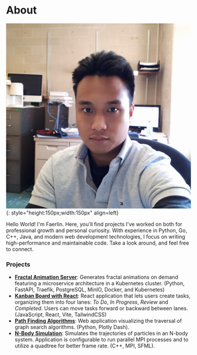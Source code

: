 # About

![WebCapture](assets/profile/profile.jpg){: style="height:150px;width:150px" align=left}

Hello World! I'm Faerlin. Here, you'll find projects I've worked on both for professional growth and personal curiosity. With experience in Python, Go, C++, Java, and modern web development technologies, I focus on writing high-performance and maintainable code. Take a look around, and feel free to connect.

### Projects

- [__Fractal Animation Server__](fractal-animation-server.md): Generates fractal animations on demand featuring a microservice architecture in a Kubernetes cluster. (Python, FastAPI, Traefik, PostgreSQL, MinIO, Docker, and Kubernetes)
- [__Kanban Board with React__](kanban-board-react.md): React application that lets users create tasks, organizing them into four lanes: _To Do_, _In Progress_, _Review_ and _Completed_. Users can move tasks forward or backward between lanes. (JavaScript, React, Vite, TailwindCSS)
- [__Path Finding Algorithms__](path-finding-algorithms.md): Web application visualizing the traversal of graph search algorithms. (Python, Plotly Dash).
- [__N-Body Simulation__](n-body.md): Simulates the trajectories of particles in an N-body system. Application is configurable to run parallel MPI processes and to utilize a quadtree for better frame rate.  (C++, MPI, SFML). 